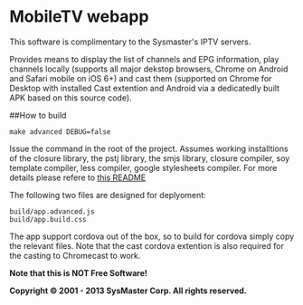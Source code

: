 MobileTV webapp
===

This software is complimentary to the Sysmaster's IPTV servers.

Provides means to display the list of channels and EPG information, play
channels locally (supports all major dekstop browsers, Chrome on Android and
Safari mobile on iOS 6+) and cast them (supported on Chrome for Desktop with
installed Cast extention and Android via a dedicatedly built APK based on this
source code).

##How to build

    make advanced DEBUG=false

Issue the command in the root of the project. Assumes working installtions of the closure library, the pstj library, the smjs library, closure compiler,
soy template compiler, less compiler, google stylesheets compiler. For more details please refere to [this README](https://github.com/pstjvn/closure-seed-project/blob/master/README.md)

The following two files are designed for deplyoment:

    build/app.advanced.js
    build/app.build.css

The app support cordova out of the box, so to build for cordova simply
copy the relevant files. Note that the cast cordova extention is also required
for the casting to Chromecast to work.

__Note that this is NOT Free Software!__

**Copyright © 2001 - 2013 SysMaster Corp. All rights reserved.**